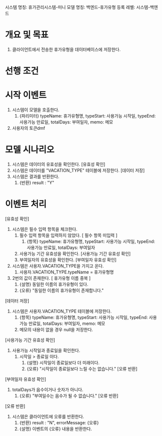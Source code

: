 시스템 명칭: 휴가관리시스템-미니
모델 명칭:  백엔드-휴가유형 등록
레벨: 시스템-백엔드

# 개요 및 목표
1. 클라이언트에서 전송한 휴가유형을 데이터베이스에 저장한다.

# 선행 조건


# 시작 이벤트
1. 시스템이 모델을 호출한다.
	1. {파리미터} typeName: 휴가유형명, typeStart: 사용가능 시작일, typeEnd: 사용가능 만료일, totalDays: 부여일자, memo: 메모
2. 사용자의 토큰dmf 

# 모델 시나리오
1. 시스템은 데이터의 유효성을 확인한다. [유효성 확인]
2. 시스템은 데이터를 "VACATION_TYPE" 테이블에 저장한다. [데이터 저장]
3. 시스템은 결과를 반환한다.
	1. {반환} result : "Y"

# 이벤트 처리
[유효성 확인]
1. 시스템은 필수 입력 항목을 체크한다.
	1. 필수 입력 항목을 입력하지 않았다. [ 필수 항목 미입력 ]
		1. {항목} typeName: 휴가유형명, typeStart: 사용가능 시작일, typeEnd: 사용가능 만료일, totalDays: 부여일자
	2. 사용가능 기간 유효성을 확인한다. [사용가능 기간 유효성 확인]
	3. 부여일자의 유효성을 확인한다. [부여일자 유효성 확인]
2. 시스템은 사용자.VACATION_TYPE을 가지고 온다.
	1. 사용자.VACATION_TYPE.typeName = 휴가유형명
3. 2번의 값이 존재한다. [ 휴가유형 이름 중복 ]
	1. {설명} 동일한 이름의 휴가유형이 있다. 
	2. {오류} "동일한 이름의 휴가유형이 존재합니다."

[데이터 저장]
1. 시스템은 사용자.VACATION_TYPE 테이블에 저장한다.
	1. {항목} typeName: 휴가유형명, typeStart: 사용가능 시작일, typeEnd: 사용가능 만료일, totalDays: 부여일자, memo: 메모
	2. 메모의 내용이 없을 경우 null을 저장한다.

[사용가능 기간 유효성 확인]
1. 사용가능 시작일과 종료일을 확인한다.
	1. 시작일 > 종료일 이다.
		1. {설명} 시작일이 종료일보다 더 미래이다.
		2. {오류} "시작일이 종료일보다 느릴 수는 없습니다." [오류 반환]

[부여일자 유효성 확인]
1. totalDays가 음수이거나 숫자가 아니다.
	1. {오류} "부여일수는 음수가 될 수 없습니다." [오류 반환]

[오류 반환]
1. 시스템은 클라이언트에 오류를 반환한다.
	1. {반환} result : "N", errorMessage: {오류}
	2. {설명} 이벤트의 {오류} 내용을 반환한다.